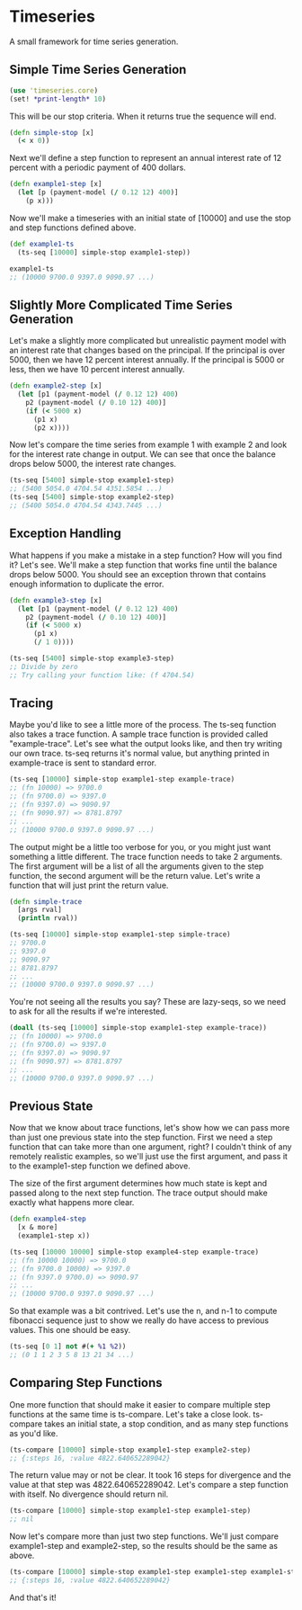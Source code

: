 # Timeseries

A small framework for time series generation.

## Simple Time Series Generation

```clojure
(use 'timeseries.core)
(set! *print-length* 10)
```

This will be our stop criteria. When it returns true the sequence will end.

```clojure
(defn simple-stop [x]
  (< x 0))
```

Next we'll define a step function to represent an annual interest rate
of 12 percent with a periodic payment of 400 dollars.

```clojure
(defn example1-step [x]
  (let [p (payment-model (/ 0.12 12) 400)]
    (p x)))
```

Now we'll make a timeseries with an initial state of [10000] and
use the stop and step functions defined above.

```clojure
(def example1-ts
  (ts-seq [10000] simple-stop example1-step))

example1-ts
;; (10000 9700.0 9397.0 9090.97 ...)
```

## Slightly More Complicated Time Series Generation

Let's make a slightly more complicated but unrealistic payment
model with an interest rate that changes based on the principal.
If the principal is over 5000, then we have 12 percent interest
annually. If the principal is 5000 or less, then we have 10
percent interest annually.

```clojure
(defn example2-step [x]
  (let [p1 (payment-model (/ 0.12 12) 400)
	p2 (payment-model (/ 0.10 12) 400)]
    (if (< 5000 x)
      (p1 x)
      (p2 x))))
```

Now let's compare the time series from example 1 with example 2
and look for the interest rate change in output. We can see
that once the balance drops below 5000, the interest rate
changes.

```clojure
(ts-seq [5400] simple-stop example1-step)
;; (5400 5054.0 4704.54 4351.5854 ...)
(ts-seq [5400] simple-stop example2-step)
;; (5400 5054.0 4704.54 4343.7445 ...)

```

## Exception Handling

What happens if you make a mistake in a step function?
How will you find it? Let's see. We'll make a step function
that works fine until the balance drops below 5000.
You should see an exception thrown that contains enough
information to duplicate the error.

```clojure
(defn example3-step [x]
  (let [p1 (payment-model (/ 0.12 12) 400)
	p2 (payment-model (/ 0.10 12) 400)]
    (if (< 5000 x)
      (p1 x)
      (/ 1 0))))

(ts-seq [5400] simple-stop example3-step)
;; Divide by zero
;; Try calling your function like: (f 4704.54)
```

## Tracing

Maybe you'd like to see a little more of the process. The
ts-seq function also takes a trace function. A sample trace
function is provided called "example-trace". Let's see what
the output looks like, and then try writing our own trace.
ts-seq returns it's normal value, but anything printed
in example-trace is sent to standard error.

```clojure
(ts-seq [10000] simple-stop example1-step example-trace)
;; (fn 10000) => 9700.0
;; (fn 9700.0) => 9397.0
;; (fn 9397.0) => 9090.97
;; (fn 9090.97) => 8781.8797
;; ...
;; (10000 9700.0 9397.0 9090.97 ...)
```

The output might be a little too verbose for you, or you might
just want something a little different. The trace function
needs to take 2 arguments. The first argument will be a list of all
the arguments given to the step function, the second argument will
be the return value. Let's write a function that will just print
the return value.

```clojure
(defn simple-trace
  [args rval]
  (println rval))

(ts-seq [10000] simple-stop example1-step simple-trace)
;; 9700.0
;; 9397.0
;; 9090.97
;; 8781.8797
;; ...
;; (10000 9700.0 9397.0 9090.97 ...)
```

You're not seeing all the results you say? These are lazy-seqs, so
we need to ask for all the results if we're interested.

```clojure
(doall (ts-seq [10000] simple-stop example1-step example-trace))
;; (fn 10000) => 9700.0
;; (fn 9700.0) => 9397.0
;; (fn 9397.0) => 9090.97
;; (fn 9090.97) => 8781.8797
;; ...
;; (10000 9700.0 9397.0 9090.97 ...)
```

## Previous State

Now that we know about trace functions, let's show how we can pass
more than just one previous state into the step function. First we
need a step function that can take more than one argument, right?
I couldn't think of any remotely realistic examples, so we'll just
use the first argument, and pass it to the example1-step function
we defined above.

The size of the first argument determines how much state is kept
and passed along to the next step function. The trace output should
make exactly what happens more clear. 

```clojure
(defn example4-step
  [x & more]
  (example1-step x))

(ts-seq [10000 10000] simple-stop example4-step example-trace)
;; (fn 10000 10000) => 9700.0
;; (fn 9700.0 10000) => 9397.0
;; (fn 9397.0 9700.0) => 9090.97
;; ...
;; (10000 9700.0 9397.0 9090.97 ...)
```

So that example was a bit contrived. Let's use the n, and n-1 to
compute fibonacci sequence just to show we really do have access
to previous values. This one should be easy.

```clojure
(ts-seq [0 1] not #(+ %1 %2))
;; (0 1 1 2 3 5 8 13 21 34 ...)
```

## Comparing Step Functions

One more function that should make it easier to compare multiple
step functions at the same time is ts-compare. Let's take a close
look. ts-compare takes an initial state, a stop condition, and as
many step functions as you'd like.

```clojure
(ts-compare [10000] simple-stop example1-step example2-step)
;; {:steps 16, :value 4822.640652289042}
```

The return value may or not be clear. It took 16 steps for divergence
and the value at that step was 4822.640652289042.
Let's compare a step function with itself. No divergence should return
nil.

```clojure
(ts-compare [10000] simple-stop example1-step example1-step)
;; nil
```

Now let's compare more than just two step functions. We'll just compare
example1-step and example2-step, so the results should be the same
as above.

```clojure
(ts-compare [10000] simple-stop example1-step example1-step example1-step example2-step)
;; {:steps 16, :value 4822.640652289042}
```
And that's it!
